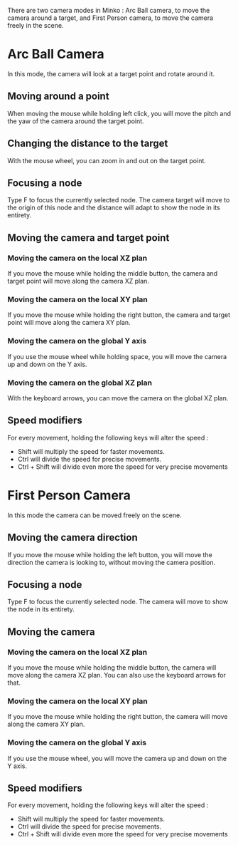 There are two camera modes in Minko : Arc Ball camera, to move the camera around a target, and First Person camera, to move the camera freely in the scene.

Arc Ball Camera
===============

In this mode, the camera will look at a target point and rotate around it.

Moving around a point
---------------------

When moving the mouse while holding left click, you will move the pitch and the yaw of the camera around the target point.

Changing the distance to the target
-----------------------------------

With the mouse wheel, you can zoom in and out on the target point.

Focusing a node
---------------

Type F to focus the currently selected node. The camera target will move to the origin of this node and the distance will adapt to show the node in its entirety.

Moving the camera and target point
----------------------------------

### Moving the camera on the local XZ plan

If you move the mouse while holding the middle button, the camera and target point will move along the camera XZ plan.

### Moving the camera on the local XY plan

If you move the mouse while holding the right button, the camera and target point will move along the camera XY plan.

### Moving the camera on the global Y axis

If you use the mouse wheel while holding space, you will move the camera up and down on the Y axis.

### Moving the camera on the global XZ plan

With the keyboard arrows, you can move the camera on the global XZ plan.

Speed modifiers
---------------

For every movement, holding the following keys will alter the speed :

-   Shift will multiply the speed for faster movements.
-   Ctrl will divide the speed for precise movements.
-   Ctrl + Shift will divide even more the speed for very precise movements

First Person Camera
===================

In this mode the camera can be moved freely on the scene.

Moving the camera direction
---------------------------

If you move the mouse while holding the left button, you will move the direction the camera is looking to, without moving the camera position.

Focusing a node
---------------

Type F to focus the currently selected node. The camera will move to show the node in its entirety.

Moving the camera
-----------------

### Moving the camera on the local XZ plan

If you move the mouse while holding the middle button, the camera will move along the camera XZ plan. You can also use the keyboard arrows for that.

### Moving the camera on the local XY plan

If you move the mouse while holding the right button, the camera will move along the camera XY plan.

### Moving the camera on the global Y axis

If you use the mouse wheel, you will move the camera up and down on the Y axis.

Speed modifiers
---------------

For every movement, holding the following keys will alter the speed :

-   Shift will multiply the speed for faster movements.
-   Ctrl will divide the speed for precise movements.
-   Ctrl + Shift will divide even more the speed for very precise movements

